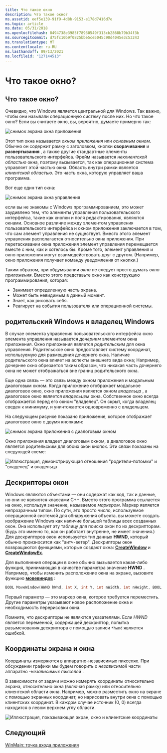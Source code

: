 ```yaml
---
title: Что такое окно
description: Что такое окно?
ms.assetid: eef5e139-91f9-4d8b-9153-e178d7416d7e
ms.topic: article
ms.date: 05/31/2018
ms.openlocfilehash: 8494738e3985f78930549f313cb2868b79b34f3b
ms.sourcegitcommit: d75fc10b9f0825bbe5ce5045c90d4045e3c53243
ms.translationtype: MT
ms.contentlocale: ru-RU
ms.lasthandoff: 09/13/2021
ms.locfileid: "127144513"
---
```

# <a name="what-is-a-window"></a>Что такое окно?

## <a name="what-is-a-window"></a>Что такое окно?

Очевидно, что Windows является центральной для Windows. Так важно, чтобы они называли операционную систему после них. Но что такое окно? Если вы считаете окно, вы, вероятно, думаете примерно так:

![снимок экрана окна приложения](images/window01.png)

Этот тип окна называется *окном приложения* или *основным окном*. Обычно он содержит рамку с заголовком, кнопки **сворачивания** и **развертывания** , а также другие стандартные элементы пользовательского интерфейса. Фрейм называется *неклиентской областью* окна, поэтому вызывается, так как операционная система управляет этой частью окна. Область внутри рамки является *клиентской областью*. Это часть окна, которую управляет ваша программа.

Вот еще один тип окна:

![снимок экрана окна управления](images/window02.png)

если вы не знакомы с Windows программированием, это может заудивлено тем, что элементы управления пользовательского интерфейса, такие как кнопки и поля редактирования, являются окнами. Основное различие между элементом управления пользовательского интерфейса и окном приложения заключается в том, что сам элемент управления не существует. Вместо этого элемент управления располагается относительно окна приложения. При перетаскивании окна приложения элемент управления перемещается вместе с ним, как и хотелось бы. Кроме того, элемент управления и окно приложения могут взаимодействовать друг с другом. (Например, окно приложения получает команду уведомления от кнопки.)

Таким образом, при обдумывании *окна* не следует просто думать *окно приложения*. Вместо этого представьте окно как конструкцию программирования, которая:

-   Занимает определенную часть экрана.
-   Может быть невидимым в данный момент.
-   Знает, как рисовать себя.
-   Реагирует на события пользователя или операционной системы.

## <a name="parent-windows-and-owner-windows"></a>родительский Windows и владелец Windows

В случае элемента управления пользовательского интерфейса окно элемента управления называется *дочерним* элементом окна приложения. Окно приложения является *родительским* для окна управления. Родительское окно предоставляет систему координат, используемую для размещения дочернего окна. Наличие родительского окна влияет на аспекты внешнего вида окна; Например, дочернее окно обрезается таким образом, что никакая часть дочернего окна не может отображаться вне границ родительского окна.

Еще одна связь — это связь между окном приложения и модальным диалоговым окном. Когда приложение отображает модальное диалоговое окно, окно приложения является окном *владельца* , а диалоговое окно является *владельцем* окна. Собственное окно всегда отображается перед его окном "владелец". Он скрыт, когда владелец сведен к минимуму, и уничтожается одновременно с владельцем.

На следующем рисунке показано приложение, которое отображает диалоговое окно с двумя кнопками:

![снимок экрана приложения с диалоговым окном](images/window03.png)

Окно приложения владеет диалоговым окном, а диалоговое окно является родительским для обоих окон кнопок. Эти связи показаны на следующей схеме:

![Иллюстрация, демонстрирующая отношения "родители-потомки" и "владелец" и владельца](images/window04.png)

## <a name="window-handles"></a>Дескрипторы окон

Windows являются объектами — они содержат как код, так и данные, но они не являются классами C++. Вместо этого программа ссылается на окно, используя значение, называемое *маркером*. Маркер является непрозрачным типом. По сути, это просто число, используемое операционной системой для обнаружения объекта. вы можете создать изображение Windows как наличие большой таблицы всех созданных окон. Она использует эту таблицу для поиска окон по их дескрипторам. (Будь это именно то, как он работает внутренне, не имеет значения.) Для дескрипторов окон используется тип данных **HWND**, который обычно произносится как "аитч-ветер". Дескрипторы окон возвращаются функциями, которые создают окна: [**CreateWindow**](/windows/desktop/DirectShow/cbasewindow-docreatewindow) и [**CreateWindowEx**](/windows/desktop/api/winuser/nf-winuser-createwindowexa).

Для выполнения операции в окне обычно вызывается какая-либо функция, принимающая в качестве параметра значение **HWND** . Например, чтобы изменить расположение окна на экране, вызовите функцию [**мовевиндов**](/windows/desktop/api/winuser/nf-winuser-movewindow) :


```C++
BOOL MoveWindow(HWND hWnd, int X, int Y, int nWidth, int nHeight, BOOL bRepaint);
```



Первый параметр — это маркер окна, которое требуется переместить. Другие параметры указывают новое расположение окна и необходимость перерисовки окна.

Помните, что дескрипторы не являются указателями. Если *HWND* является переменной, содержащей дескриптор, попытка разыменования дескриптора с помощью записи `*hwnd` является ошибкой.

## <a name="screen-and-window-coordinates"></a>Координаты экрана и окна

Координаты измеряются в аппаратно-независимых пикселях. При обсуждении графики мы будем говорить о *независимой* части аппаратно *-независимых пикселей* .

В зависимости от задачи можно измерять координаты относительно экрана, относительно окна (включая рамку) или относительно клиентской области окна. Например, можно разместить окно на экране с помощью экранных координат, но нарисовать внутри окна с помощью клиентских координат. В каждом случае источник (0, 0) всегда находится в левом верхнем углу области.

![Иллюстрация, показывающая экран, окно и клиентские координаты](images/coordinates01.png)

## <a name="next"></a>Следующий

[WinMain: точка входа приложения](winmain--the-application-entry-point.md)

 

 
